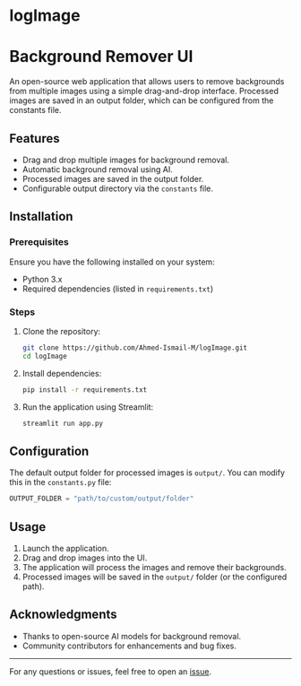 # logImage

# Background Remover UI

An open-source web application that allows users to remove backgrounds from multiple images using a simple drag-and-drop interface. Processed images are saved in an output folder, which can be configured from the constants file.

## Features
- Drag and drop multiple images for background removal.
- Automatic background removal using AI.
- Processed images are saved in the output folder.
- Configurable output directory via the `constants` file.

## Installation

### Prerequisites
Ensure you have the following installed on your system:
- Python 3.x
- Required dependencies (listed in `requirements.txt`)

### Steps
1. Clone the repository:
   ```sh
   git clone https://github.com/Ahmed-Ismail-M/logImage.git
   cd logImage
   ```
2. Install dependencies:
   ```sh
   pip install -r requirements.txt
   ```
3. Run the application using Streamlit:
   ```sh
   streamlit run app.py
   ```

## Configuration
The default output folder for processed images is `output/`. You can modify this in the `constants.py` file:
```python
OUTPUT_FOLDER = "path/to/custom/output/folder"
```

## Usage
1. Launch the application.
2. Drag and drop images into the UI.
3. The application will process the images and remove their backgrounds.
4. Processed images will be saved in the `output/` folder (or the configured path).

## Acknowledgments
- Thanks to open-source AI models for background removal.
- Community contributors for enhancements and bug fixes.

---
For any questions or issues, feel free to open an [issue](https://github.com/Ahmed-Ismail-M/logImage/issues).